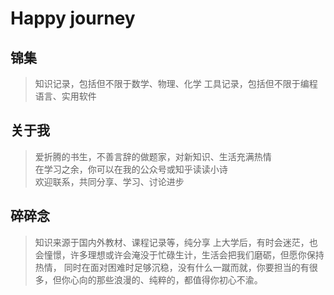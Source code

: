 # Happy journey

## 锦集
> 知识记录，包括但不限于数学、物理、化学
> 工具记录，包括但不限于编程语言、实用软件

## 关于我
> 爱折腾的书生，不善言辞的做题家，对新知识、生活充满热情  
> 在学习之余，你可以在我的公众号或知乎读读小诗  
> 欢迎联系，共同分享、学习、讨论进步

## 碎碎念
> 知识来源于国内外教材、课程记录等，纯分享
> 上大学后，有时会迷茫，也会憧憬，许多理想或许会淹没于忙碌生计，生活会把我们磨砺，但愿你保持热情，
同时在面对困难时足够沉稳，没有什么一蹴而就，你要担当的有很多，但你心向的那些浪漫的、纯粹的，都值得你初心不渝。
